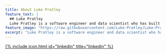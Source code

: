 ```yaml
---
title: About Luke Pratley
feature_text: |
  ## Luke Pratley
  Luke Pratley is a software engineer and data scientist who has built software for processing astronomical images.
feature_image: "https://raw.githubusercontent.com/Luke-Pratley/Luke-Pratley.github.io/main/assets/banner.jpg"
excerpt: "Luke Pratley is a software engineer and data scientist who has built software for processing astronomical images."
---
```


[{% include icon.html id="linkedin" title="linkedin" %}](https://www.linkedin.com/in/daviddarnes)
